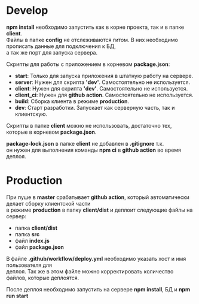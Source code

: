 <h1>Develop</h1>

<b>npm install</b> необходимо запустить как в корне проекта, так и в папке <b>client</b>.</br>
Файлы в папке <b>config</b> не отслеживаются гитом. В них необходимо прописать данные для
подключения к БД,</br>а так же порт для запуска сервера.

Скрипты для работы с приложением в корневом <b>package.json</b>:</br>
- <b>start</b>: Только для запуска приложения в штатную работу на сервере.</br>
- <b>server</b>: Нужен для скрипта <b>'dev'</b>. Самостоятельно не используется.</br>
- <b>client</b>: Нужен для скрипта <b>'dev'</b>. Самостоятельно не используется.</br>
- <b>client_ci</b>: Нужен для <b>github action</b>. Самостоятельно не используется.</br>
- <b>build</b>: Сборка клиента в режиме <b>production</b>.</br>
- <b>dev</b>: Старт разработки. Запускает как серверную часть, так и клиентскую.

Скрипты в папке <b>client</b> можно не использовать, достаточно тех, которые в корневом <b>package.json</b>.

<b>package-lock.json</b> в папке <b>client</b> не добавлен в <b>.gitignore</b> т.к.</br>он нужен для выполнения команды <b>npm ci</b> в <b>github action</b> во время деплоя.

<h1>Production</h1>

При пуше в <b>master</b> срабатывает <b>github action</b>, который автоматически делает сборку клиентской части</br>
в режиме <b>production</b> в папку <b>client/dist</b> и деплоит следующие файлы на сервер:</br>
- папка <b>client/dist</b></br>
- папка <b>src</b></br>
- файл <b>index.js</b></br>
- файл <b>package.json</b></br>

В файле <b>.github/workflow/deploy.yml</b> необходимо указать хост и имя пользователя для</br>
деплоя. Так же в этом файле можно корректировать количество файлов, которые деплоятся.</br>

После деплоя необходимо запустить на сервере <b>npm install</b>, БД и <b>npm run start</b>